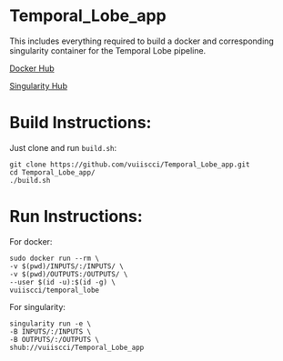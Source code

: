 # Temporal_Lobe_app
This includes everything required to build a docker and corresponding singularity container for the Temporal Lobe pipeline. 

[Docker Hub](https://hub.docker.com/r/vuiiscci/temporal_lobe/tags/)

[Singularity Hub](https://www.singularity-hub.org/collections/828)

# Build Instructions:
Just clone and run `build.sh`:
```
git clone https://github.com/vuiiscci/Temporal_Lobe_app.git
cd Temporal_Lobe_app/
./build.sh
```

# Run Instructions:
For docker:
```
sudo docker run --rm \
-v $(pwd)/INPUTS/:/INPUTS/ \
-v $(pwd)/OUTPUTS:/OUTPUTS/ \
--user $(id -u):$(id -g) \
vuiiscci/temporal_lobe
```
For singularity:
```
singularity run -e \
-B INPUTS/:/INPUTS \
-B OUTPUTS/:/OUTPUTS \
shub://vuiiscci/Temporal_Lobe_app
```
